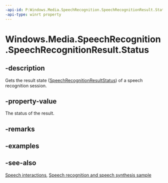 ```yaml
---
-api-id: P:Windows.Media.SpeechRecognition.SpeechRecognitionResult.Status
-api-type: winrt property
---
```


<!-- Property syntax
public Windows.Media.SpeechRecognition.SpeechRecognitionResultStatus Status { get; }
-->

# Windows.Media.SpeechRecognition.SpeechRecognitionResult.Status

## -description
Gets the result state ([SpeechRecognitionResultStatus](speechrecognitionresultstatus.md)) of a speech recognition session.

## -property-value
The status of the result.

## -remarks

## -examples

## -see-also
[Speech interactions](https://docs.microsoft.com/windows/uwp/input-and-devices/speech-interactions), [Speech recognition and speech synthesis sample](https://github.com/Microsoft/Windows-universal-samples/tree/master/Samples/SpeechRecognitionAndSynthesis)
